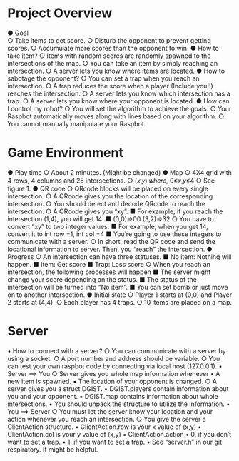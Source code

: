 # Project Overview
● Goal
<br>
  ○ Take items to get score.
  ○ Disturb the opponent to prevent getting scores.
  ○ Accumulate more scores than the opponent to win.
● How to take item?
  ○ Items with random scores are randomly spawned to the intersections of the map.
  ○ You can take an item by simply reaching an intersection.
  ○ A server lets you know where items are located.
● How to sabotage the opponent?
  ○ You can set a trap when you reach an intersection.
  ○ A trap reduces the score when a player (Include you!!) reaches the intersection.
  ○ A server lets you know which intersection has a trap.
  ○ A server lets you know where your opponent is located.
● How can I control my robot?
  ○ You will set the algorithm to achieve the goals.
  ○ Your Raspbot automatically moves along with lines based on your algorithm.
  ○ You cannot manually manipulate your Raspbot.
# Game Environment
● Play time
  ○ About 2 minutes. (Might be changed)
● Map
  ○ 4X4 grid with 4 rows, 4 columns and 25 intersections.
  ○ (𝑥,𝑦) 𝑤ℎ𝑒𝑟𝑒, 0≤𝑥,𝑦≤4
  ○ See figure 1.
● QR code
  ○ QRcode blocks will be placed on every single intersection.
  ○ A QRcode gives you the location of the corresponding intersection.
  ○ You should detect and decode QRcode to reach the intersection.
  ○ A QRcode gives you “xy”.
    ■ For example, if you reach the intersection (1,4), you will get 14.
    ■ (0,0)⇒00 (3,2)⇒32
  ○ You have to convert “xy” to two integer values.
    ■ For example, when you get 14, convert it to int row =1, int col =4
    ■ You’re going to use these integers to communicate with a server.
  ○ In short, read the QR code and send the locational information to server. Then, you “reach” the intersection.
● Progress
  ○ An intersection can have three statuses.
    ■ No item: Nothing will happen.
    ■ Item: Get score
    ■ Trap: Loss score
  ○ When you reach an intersection, the following processes will happen
    ■ The server might change your score depending on the status.
    ■ The status of the intersection will be turned into “No item”.
    ■ You can set bomb or just move on to another intersection.
● Initial state
  ○ Player 1 starts at (0,0) and Player 2 starts at (4,4).
  ○ Each player has 4 traps.
  ○ 10 items are placed on a map.
# Server
• How to connect with a server?
  ○ You can communicate with a server by using a socket.
  ○ A port number and address should be variable.
  ○ You can test your own raspbot code by connecting via local host (127.0.0.1).
• Server ⟹ You
  ○ Server gives you whole map information whenever
    ▪ A new item is spawned.
    ▪ The location of your opponent is changed.
  ○ A server gives you a struct DGIST.
    ▪ DGIST.players contain information about you and your opponent.
    ▪ DGIST.map contains information about whole intersections.
    ▪ You should unpack the structure to utilize the information.
• You ⟹ Server
  ○ You must let the server know your location and your action whenever you reach an intersection.
  ○ You give the server a ClientAction structure.
    ▪ ClientAction.row is your x value of (x,y)
    ▪ ClientAction.col is your y value of (x,y)
    ▪ ClientAction.action
• 0, if you don’t want to set a trap.
• 1, if you want to set a trap.
• See “server.h” in our git respiratory. It might be helpful.
